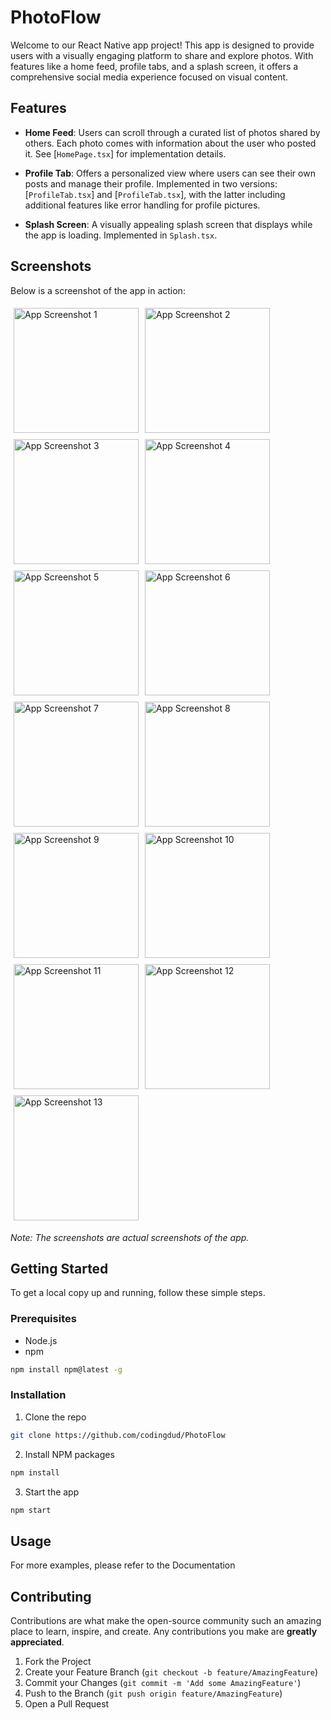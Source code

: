 # PhotoFlow

Welcome to our React Native app project! This app is designed to provide users with a visually engaging platform to share and explore photos. With features like a home feed, profile tabs, and a splash screen, it offers a comprehensive social media experience focused on visual content.

## Features

- **Home Feed**: Users can scroll through a curated list of photos shared by others. Each photo comes with information about the user who posted it. See [`HomePage.tsx`] for implementation details.

- **Profile Tab**: Offers a personalized view where users can see their own posts and manage their profile. Implemented in two versions: [`ProfileTab.tsx`] and [`ProfileTab.tsx`], with the latter including additional features like error handling for profile pictures.

- **Splash Screen**: A visually appealing splash screen that displays while the app is loading. Implemented in `Splash.tsx`.

## Screenshots

Below is a screenshot of the app in action:

<div style="display: flex; flex-wrap: wrap;">
  <img src="./screenShot/Screenshot_1721532399.png" alt="App Screenshot 1" width="200" style="margin: 5px;"/>
  <img src="./screenShot/Screenshot_1721532423.png" alt="App Screenshot 2" width="200" style="margin: 5px;"/>
  <img src="./screenShot/Screenshot_1721532433.png" alt="App Screenshot 3" width="200" style="margin: 5px;"/>
  <img src="./screenShot/Screenshot_1721532492.png" alt="App Screenshot 4" width="200" style="margin: 5px;"/>
  <img src="./screenShot/Screenshot_1721532501.png" alt="App Screenshot 5" width="200" style="margin: 5px;"/>
  <img src="./screenShot/Screenshot_1721533327.png" alt="App Screenshot 6" width="200" style="margin: 5px;"/>
  <img src="./screenShot/Screenshot_1721533400.png" alt="App Screenshot 7" width="200" style="margin: 5px;"/>
  <img src="./screenShot/Screenshot_1721533404.png" alt="App Screenshot 8" width="200" style="margin: 5px;"/>
  <img src="./screenShot/Screenshot_1721534153.png" alt="App Screenshot 9" width="200" style="margin: 5px;"/>
  <img src="./screenShot/Screenshot_1721534157.png" alt="App Screenshot 10" width="200" style="margin: 5px;"/>
  <img src="./screenShot/Screenshot_1721534161.png" alt="App Screenshot 11" width="200" style="margin: 5px;"/>
  <img src="./screenShot/Screenshot_1721534170.png" alt="App Screenshot 12" width="200" style="margin: 5px;"/>
  <img src="./screenShot/Screenshot_1721534186.png" alt="App Screenshot 13" width="200" style="margin: 5px;"/>
</div>

*Note: The screenshots are actual screenshots of the app.*

## Getting Started

To get a local copy up and running, follow these simple steps.

### Prerequisites

- Node.js
- npm
```sh
npm install npm@latest -g
```

### Installation

1. Clone the repo
```sh
git clone https://github.com/codingdud/PhotoFlow
```
2. Install NPM packages
```sh
npm install
```
3. Start the app
```sh
npm start
```

## Usage

For more examples, please refer to the Documentation

## Contributing

Contributions are what make the open-source community such an amazing place to learn, inspire, and create. Any contributions you make are **greatly appreciated**.

1. Fork the Project
2. Create your Feature Branch (`git checkout -b feature/AmazingFeature`)
3. Commit your Changes (`git commit -m 'Add some AmazingFeature'`)
4. Push to the Branch (`git push origin feature/AmazingFeature`)
5. Open a Pull Request
